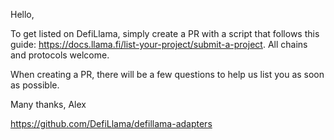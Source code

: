 Hello,

To get listed on DefiLlama, simply create a PR with a script that follows this guide: <https://docs.llama.fi/list-your-project/submit-a-project>. All chains and protocols welcome.

When creating a PR, there will be a few questions to help us list you as soon as possible.

Many thanks,
Alex

<https://github.com/DefiLlama/defillama-adapters>
